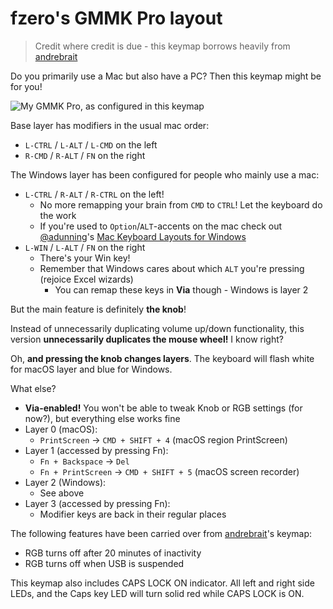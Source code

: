 # fzero's GMMK Pro layout

> Credit where credit is due - this keymap borrows heavily from [andrebrait](../andrebrait)

Do you primarily use a Mac but also have a PC? Then this keymap might be for you!

![My GMMK Pro, as configured in this keymap](https://i.snap.as/jRuikQ5S.jpeg)

Base layer has modifiers in the usual mac order:

- `L-CTRL` / `L-ALT` / `L-CMD` on the left
- `R-CMD` / `R-ALT` / `FN` on the right

The Windows layer has been configured for people who mainly use a mac:

- `L-CTRL` / `R-ALT` / `R-CTRL` on the left!
  - No more remapping your brain from `CMD` to `CTRL`! Let the keyboard do the work
  - If you're used to `Option`/`ALT`-accents on the mac check out [@adunning](https://github.com/adunning)'s [Mac Keyboard Layouts for Windows](/adunning/Mac-Keyboard-Layouts-for-Windows)
- `L-WIN` / `L-ALT` / `FN` on the right
  - There's your Win key!
  - Remember that Windows cares about which `ALT` you're pressing (rejoice Excel wizards)
    - You can remap these keys in **Via** though - Windows is layer 2

But the main feature is definitely **the knob**!

Instead of unnecessarily duplicating volume up/down functionality, this version **unnecessarily duplicates the mouse wheel!** I know right?

Oh, **and pressing the knob changes layers**. The keyboard will flash white for macOS layer and blue for Windows.

What else?

- **Via-enabled!** You won't be able to tweak Knob or RGB settings (for now?), but everything else works fine
- Layer 0 (macOS):
  - `PrintScreen` &rarr; `CMD + SHIFT + 4` (macOS region PrintScreen)
- Layer 1 (accessed by pressing Fn):
  - `Fn + Backspace` &rarr; `Del`
  - `Fn + PrintScreen` &rarr; `CMD + SHIFT + 5` (macOS screen recorder)
- Layer 2 (Windows):
  - See above
- Layer 3 (accessed by pressing Fn):
  - Modifier keys are back in their regular places

The following features have been carried over from [andrebrait](../andrebrait)'s keymap:

- RGB turns off after 20 minutes of inactivity
- RGB turns off when USB is suspended

This keymap also includes CAPS LOCK ON indicator. All left and right side LEDs, and the Caps key LED will turn solid red while CAPS LOCK is ON.
